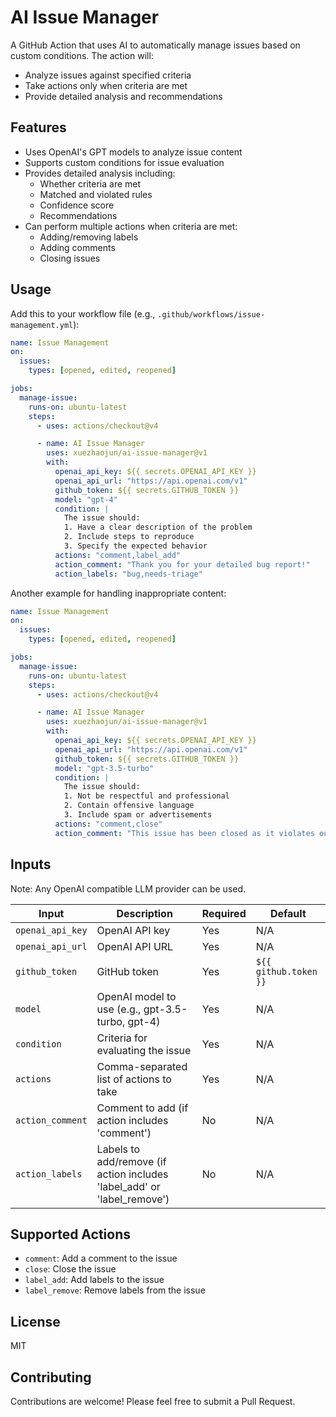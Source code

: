 # AI Issue Manager

A GitHub Action that uses AI to automatically manage issues based on custom conditions. The action will:

- Analyze issues against specified criteria
- Take actions only when criteria are met
- Provide detailed analysis and recommendations

## Features

- Uses OpenAI's GPT models to analyze issue content
- Supports custom conditions for issue evaluation
- Provides detailed analysis including:
  - Whether criteria are met
  - Matched and violated rules
  - Confidence score
  - Recommendations
- Can perform multiple actions when criteria are met:
  - Adding/removing labels
  - Adding comments
  - Closing issues

## Usage

Add this to your workflow file (e.g., `.github/workflows/issue-management.yml`):

```yaml
name: Issue Management
on:
  issues:
    types: [opened, edited, reopened]

jobs:
  manage-issue:
    runs-on: ubuntu-latest
    steps:
      - uses: actions/checkout@v4

      - name: AI Issue Manager
        uses: xuezhaojun/ai-issue-manager@v1
        with:
          openai_api_key: ${{ secrets.OPENAI_API_KEY }}
          openai_api_url: "https://api.openai.com/v1"
          github_token: ${{ secrets.GITHUB_TOKEN }}
          model: "gpt-4"
          condition: |
            The issue should:
            1. Have a clear description of the problem
            2. Include steps to reproduce
            3. Specify the expected behavior
          actions: "comment,label_add"
          action_comment: "Thank you for your detailed bug report!"
          action_labels: "bug,needs-triage"
```

Another example for handling inappropriate content:

```yaml
name: Issue Management
on:
  issues:
    types: [opened, edited, reopened]

jobs:
  manage-issue:
    runs-on: ubuntu-latest
    steps:
      - uses: actions/checkout@v4

      - name: AI Issue Manager
        uses: xuezhaojun/ai-issue-manager@v1
        with:
          openai_api_key: ${{ secrets.OPENAI_API_KEY }}
          openai_api_url: "https://api.openai.com/v1"
          github_token: ${{ secrets.GITHUB_TOKEN }}
          model: "gpt-3.5-turbo"
          condition: |
            The issue should:
            1. Not be respectful and professional
            2. Contain offensive language
            3. Include spam or advertisements
          actions: "comment,close"
          action_comment: "This issue has been closed as it violates our community guidelines."
```

## Inputs

Note: Any OpenAI compatible LLM provider can be used.

| Input            | Description                                                             | Required | Default               |
| ---------------- | ----------------------------------------------------------------------- | -------- | --------------------- |
| `openai_api_key` | OpenAI API key                                                          | Yes      | N/A                   |
| `openai_api_url` | OpenAI API URL                                                          | Yes      | N/A                   |
| `github_token`   | GitHub token                                                            | Yes      | `${{ github.token }}` |
| `model`          | OpenAI model to use (e.g., gpt-3.5-turbo, gpt-4)                        | Yes      | N/A                   |
| `condition`      | Criteria for evaluating the issue                                       | Yes      | N/A                   |
| `actions`        | Comma-separated list of actions to take                                 | Yes      | N/A                   |
| `action_comment` | Comment to add (if action includes 'comment')                           | No       | N/A                   |
| `action_labels`  | Labels to add/remove (if action includes 'label_add' or 'label_remove') | No       | N/A                   |

## Supported Actions

- `comment`: Add a comment to the issue
- `close`: Close the issue
- `label_add`: Add labels to the issue
- `label_remove`: Remove labels from the issue

## License

MIT

## Contributing

Contributions are welcome! Please feel free to submit a Pull Request.
